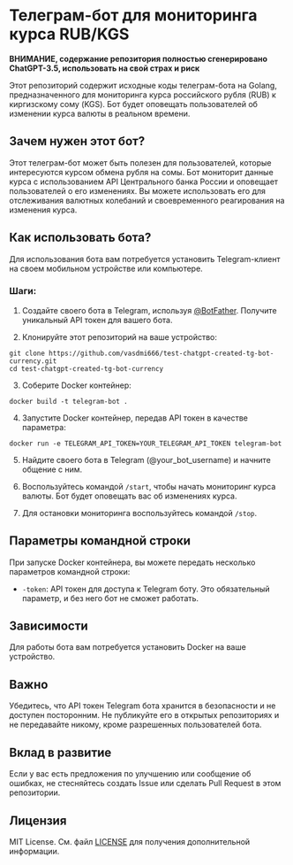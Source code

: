 # Телеграм-бот для мониторинга курса RUB/KGS

**ВНИМАНИЕ, содержание репозитория полностью сгенерировано ChatGPT-3.5, использовать на свой страх и риск**

Этот репозиторий содержит исходные коды телеграм-бота на Golang, предназначенного для мониторинга курса российского рубля (RUB) к киргизскому сому (KGS). Бот будет оповещать пользователей об изменении курса валюты в реальном времени.

## Зачем нужен этот бот?

Этот телеграм-бот может быть полезен для пользователей, которые интересуются курсом обмена рубля на сомы. Бот мониторит данные курса с использованием API Центрального банка России и оповещает пользователей о его изменениях. Вы можете использовать его для отслеживания валютных колебаний и своевременного реагирования на изменения курса.

## Как использовать бота?

Для использования бота вам потребуется установить Telegram-клиент на своем мобильном устройстве или компьютере.

### Шаги:

1. Создайте своего бота в Telegram, используя [@BotFather](https://t.me/BotFather). Получите уникальный API токен для вашего бота.

2. Клонируйте этот репозиторий на ваше устройство:

```
git clone https://github.com/vasdmi666/test-chatgpt-created-tg-bot-currency.git
cd test-chatgpt-created-tg-bot-currency
```

3. Соберите Docker контейнер:

```
docker build -t telegram-bot .
```

4. Запустите Docker контейнер, передав API токен в качестве параметра:

```
docker run -e TELEGRAM_API_TOKEN=YOUR_TELEGRAM_API_TOKEN telegram-bot
```

5. Найдите своего бота в Telegram (@your_bot_username) и начните общение с ним.

6. Воспользуйтесь командой `/start`, чтобы начать мониторинг курса валюты. Бот будет оповещать вас об изменениях курса.

7. Для остановки мониторинга воспользуйтесь командой `/stop`.

## Параметры командной строки

При запуске Docker контейнера, вы можете передать несколько параметров командной строки:

- `-token`: API токен для доступа к Telegram боту. Это обязательный параметр, и без него бот не сможет работать.

## Зависимости

Для работы бота вам потребуется установить Docker на ваше устройство.

## Важно

Убедитесь, что API токен Telegram бота хранится в безопасности и не доступен посторонним. Не публикуйте его в открытых репозиториях и не передавайте никому, кроме разрешенных пользователей бота.

## Вклад в развитие

Если у вас есть предложения по улучшению или сообщение об ошибках, не стесняйтесь создать Issue или сделать Pull Request в этом репозитории.

## Лицензия

MIT License. См. файл [LICENSE](LICENSE) для получения дополнительной информации.